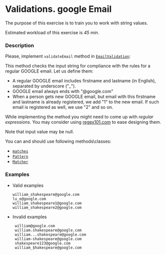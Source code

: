 # Validations. google Email

The purpose of this exercise is to train you to work with string values.

Estimated workload of this exercise is _45 min_.

### Description

Please, implement `validateEmail` method
in [`EmailValidation`](src/main/java/validations/EmailValidation.java):

This method checks the input string for compliance with the rules for a regular GOOGLE email. Let us define them:

- A regular GOOGLE email includes firstname and lastname (in English), separated by underscore ("_").
- GOOGLE email always ends with "@google.com"
- When a person gets new GOOGLE email, but email with this firstname and lastname is already registered, we add "1" to the
  new email. If such email is registered as well, we use "2" and so on.

While implementing the method you might need to come up with *regular expressions*. You may consider
using [regex101.com](https://regex101.com/) to ease designing them.

Note that input value may be null.

You can and should use following methods\classes:

- [`matches`](https://docs.oracle.com/en/java/javase/11/docs/api/java.base/java/lang/String.html#matches(java.lang.String))
- [`Pattern`](https://docs.oracle.com/en/java/javase/11/docs/api/java.base/java/util/regex/Pattern.html)
- [`Matcher`](https://docs.oracle.com/en/java/javase/11/docs/api/java.base/java/util/regex/Pattern.html#matcher(java.lang.CharSequence))

### Examples

- Valid examples

      william_shakespeare@google.com
      lu_e@google.com
      william_shakespeare1@google.com 
      william_shakespeare2@google.com

- Invalid examples

       william@google.com
       william.shakespeare@google.com
       william...shakespeare@google.com
       william-shakespeare@google.com
       shakespeare123@google.com
       william_$hakespeare@google.com